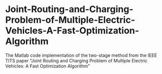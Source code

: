 # Joint-Routing-and-Charging-Problem-of-Multiple-Electric-Vehicles-A-Fast-Optimization-Algorithm
The Matlab code implementation of the two-stage method from the IEEE TITS paper "Joint Routing and Charging Problem of Multiple Electric Vehicles: A Fast Optimization Algorithm"
